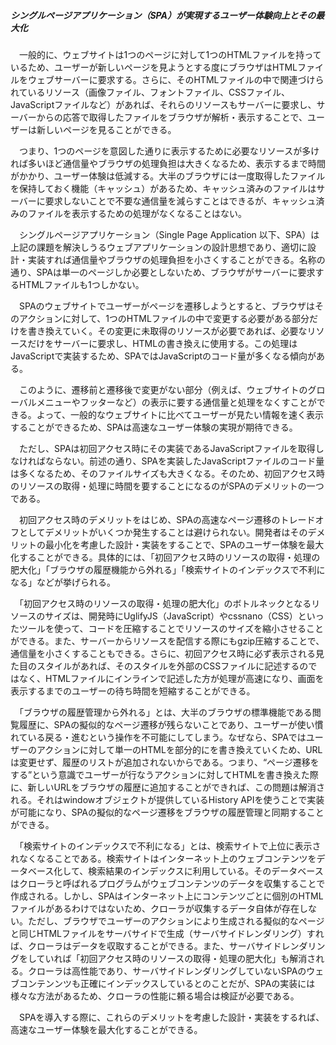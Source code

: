 ##### シングルページアプリケーション（SPA）が実現するユーザー体験向上とその最大化

　一般的に、ウェブサイトは1つのページに対して1つのHTMLファイルを持っているため、ユーザーが新しいページを見ようとする度にブラウザはHTMLファイルをウェブサーバーに要求する。さらに、そのHTMLファイルの中で関連づけられているリソース（画像ファイル、フォントファイル、CSSファイル、JavaScriptファイルなど）があれば、それらのリソースもサーバーに要求し、サーバーからの応答で取得したファイルをブラウザが解析・表示することで、ユーザーは新しいページを見ることができる。

　つまり、1つのページを意図した通りに表示するために必要なリソースが多ければ多いほど通信量やブラウザの処理負担は大きくなるため、表示するまで時間がかかり、ユーザー体験は低減する。大半のブラウザには一度取得したファイルを保持しておく機能（キャッシュ）があるため、キャッシュ済みのファイルはサーバーに要求しないことで不要な通信量を減らすことはできるが、キャッシュ済みのファイルを表示するための処理がなくなることはない。

　シングルページアプリケーション（Single Page Application 以下、SPA）は上記の課題を解決しうるウェブアプリケーションの設計思想であり、適切に設計・実装すれば通信量やブラウザの処理負担を小さくすることができる。名称の通り、SPAは単一のページしか必要としないため、ブラウザがサーバーに要求するHTMLファイルも1つしかない。

　SPAのウェブサイトでユーザーがページを遷移しようとすると、ブラウザはそのアクションに対して、1つのHTMLファイルの中で変更する必要がある部分だけを書き換えていく。その変更に未取得のリソースが必要であれば、必要なリソースだけをサーバーに要求し、HTMLの書き換えに使用する。この処理はJavaScriptで実装するため、SPAではJavaScriptのコード量が多くなる傾向がある。

　このように、遷移前と遷移後で変更がない部分（例えば、ウェブサイトのグローバルメニューやフッターなど）の表示に要する通信量と処理をなくすことができる。よって、一般的なウェブサイトに比べてユーザーが見たい情報を速く表示することができるため、SPAは高速なユーザー体験の実現が期待できる。

　ただし、SPAは初回アクセス時にその実装であるJavaScriptファイルを取得しなければならない。前述の通り、SPAを実装したJavaScriptファイルのコード量は多くなるため、そのファイルサイズも大きくなる。そのため、初回アクセス時のリソースの取得・処理に時間を要することになるのがSPAのデメリットの一つである。

　初回アクセス時のデメリットをはじめ、SPAの高速なページ遷移のトレードオフとしてデメリットがいくつか発生することは避けられない。開発者はそのデメリットの最小化を考慮した設計・実装をすることで、SPAのユーザー体験を最大化することができる。具体的には、「初回アクセス時のリソースの取得・処理の肥大化」「ブラウザの履歴機能から外れる」「検索サイトのインデックスで不利になる」などが挙げられる。

　「初回アクセス時のリソースの取得・処理の肥大化」のボトルネックとなるリソースのサイズは、開発時にUglifyJS（JavaScript）やcssnano（CSS）といったツールを使って、コードを圧縮することでリソースのサイズを縮小させることができる。また、サーバーからリソースを配信する際にもgzip圧縮することで、通信量を小さくすることもできる。さらに、初回アクセス時に必ず表示される見た目のスタイルがあれば、そのスタイルを外部のCSSファイルに記述するのではなく、HTMLファイルにインラインで記述した方が処理が高速になり、画面を表示するまでのユーザーの待ち時間を短縮することができる。

　「ブラウザの履歴管理から外れる」とは、大半のブラウザの標準機能である閲覧履歴に、SPAの擬似的なページ遷移が残らないことであり、ユーザーが使い慣れている戻る・進むという操作を不可能にしてしまう。なぜなら、SPAではユーザーのアクションに対して単一のHTMLを部分的にを書き換えていくため、URLは変更せず、履歴のリストが追加されないからである。つまり、“ページ遷移をする”という意識でユーザーが行なうアクションに対してHTMLを書き換えた際に、新しいURLをブラウザの履歴に追加することができれば、この問題は解消される。それはwindowオブジェクトが提供しているHistory APIを使うことで実装が可能になり、SPAの擬似的なページ遷移をブラウザの履歴管理と同期することができる。

　「検索サイトのインデックスで不利になる」とは、検索サイトで上位に表示されなくなることである。検索サイトはインターネット上のウェブコンテンツをデータベース化して、検索結果のインデックスに利用している。そのデータベースはクローラと呼ばれるプログラムがウェブコンテンツのデータを収集することで作成される。しかし、SPAはインターネット上にコンテンツごとに個別のHTMLファイルがあるわけではないため、クローラが収集するデータ自体が存在しない。ただし、ブラウザでユーザーのアクションにより生成される擬似的なページと同じHTMLファイルをサーバサイドで生成（サーバサイドレンダリング）すれば、クローラはデータを収取することができる。また、サーバサイドレンダリングをしていれば「初回アクセス時のリソースの取得・処理の肥大化」も解消される。クローラは高性能であり、サーバサイドレンダリングしていないSPAのウェブコンテンンツも正確にインデックスしているとのことだが、SPAの実装には様々な方法があるため、クローラの性能に頼る場合は検証が必要である。

　SPAを導入する際に、これらのデメリットを考慮した設計・実装をするれば、高速なユーザー体験を最大化することができる。
